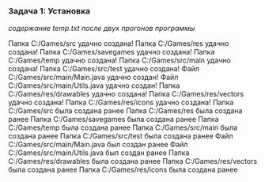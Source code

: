 ### Задача 1: Установка

*содержание temp.txt после двух прогонов программы*

Папка C:/Games/src удачно создана!
Папка C:/Games/res удачно создана!
Папка C:/Games/savegames удачно создана!
Папка C:/Games/temp удачно создана!
Папка C:/Games/src/main удачно создана!
Папка C:/Games/src/test удачно создана!
Файл C:/Games/src/main/Main.java удачно создан!
Файл C:/Games/src/main/Utils.java удачно создан!
Папка C:/Games/res/drawables удачно создана!
Папка C:/Games/res/vectors удачно создана!
Папка C:/Games/res/icons удачно создана!
Папка C:/Games/src была создана ранее
Папка C:/Games/res была создана ранее
Папка C:/Games/savegames была создана ранее
Папка C:/Games/temp была создана ранее
Папка C:/Games/src/main была создана ранее
Папка C:/Games/src/test была создана ранее
Файл C:/Games/src/main/Main.java был создан ранее
Файл C:/Games/src/main/Utils.java был создан ранее
Папка C:/Games/res/drawables была создана ранее
Папка C:/Games/res/vectors была создана ранее
Папка C:/Games/res/icons была создана ранее
